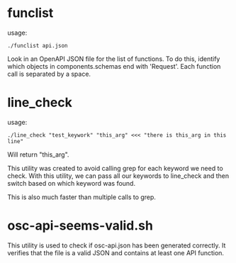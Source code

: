 # funclist

usage:
```
./funclist api.json
```

Look in an OpenAPI JSON file for the list of functions. To do this, identify which objects in components.schemas end with 'Request'. Each function call is separated by a space.

# line_check

usage:
```
./line_check "test_keywork" "this_arg" <<< "there is this_arg in this line"
```

Will return "this_arg".

This utility was created to avoid calling grep for each keyword we need to check. With this utility, we can pass all our keywords to line_check and then switch based on which keyword was found.

This is also much faster than multiple calls to grep.

# osc-api-seems-valid.sh

This utility is used to check if osc-api.json has been generated correctly. It verifies that the file is a valid JSON and contains at least one API function.
